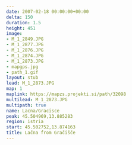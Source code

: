 ```yaml
---
date: 2007-02-18 00:00:00+00:00
delta: 150
duration: 1.5
height: 451
image:
- M_1_2849.JPG
- M_1_2877.JPG
- M_1_2876.JPG
- M_1_2874.JPG
- M_1_2873.JPG
- mapgps.jpg
- path_1.gif
layout: stub
lead: M_1_2873.JPG
map: 1
maplink: https://mapzs.projekti.si/path/32098
multilead: M_1_2873.JPG
multipath: true
name: Lacna/Gracisce
peak: 45.504969,13.885283
region: istria
start: 45.502752,13.874163
title: Lačna from Gračišče
---
```

